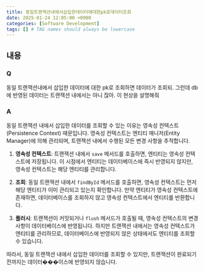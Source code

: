 ```yaml
---
title: 동일트랜잭션내에서삽입한데이터에대한pk로데이터조회
date: 2025-01-24 12:05:00 +0900
categories: [Software Development]
tags: [] # TAG names should always be lowercase
---
```


## 내용
### Q
동일 트랜잭션내에서 삽입한 데이터에 대한 pk로 조회하면 데이터가 조회되. 그런데 db에 반영된 데이터는 트랜잭션 내에서는 아니 잖아. 이 현상을 설명해줘

### A
동일 트랜잭션 내에서 삽입한 데이터를 조회할 수 있는 이유는 영속성 컨텍스트(Persistence Context) 때문입니다. 영속성 컨텍스트는 엔티티 매니저(Entity Manager)에 의해 관리되며, 트랜잭션 내에서 수행된 모든 변경 사항을 추적합니다.

1. **영속성 컨텍스트**: 트랜잭션 내에서 `save` 메서드를 호출하면, 엔티티는 영속성 컨텍스트에 저장됩니다. 이 시점에서 엔티티는 데이터베이스에 즉시 반영되지 않지만, 영속성 컨텍스트는 해당 엔티티를 관리합니다.

2. **조회**: 동일 트랜잭션 내에서 `findById` 메서드를 호출하면, 영속성 컨텍스트는 먼저 해당 엔티티가 이미 관리되고 있는지 확인합니다. 만약 엔티티가 영속성 컨텍스트에 존재하면, 데이터베이스를 조회하지 않고 영속성 컨텍스트에서 엔티티를 반환합니다.

3. **플러시**: 트랜잭션이 커밋되거나 `flush` 메서드가 호출될 때, 영속성 컨텍스트의 변경 사항이 데이터베이스에 반영됩니다. 하지만 트랜잭션 내에서는 영속성 컨텍스트가 엔티티를 관리하므로, 데이터베이스에 반영되지 않은 상태에서도 엔티티를 조회할 수 있습니다.

따라서, 동일 트랜잭션 내에서 삽입한 데이터를 조회할 수 있지만, 트랜잭션이 완료되기 전까지는 데이터���이스에 반영되지 않습니다.
